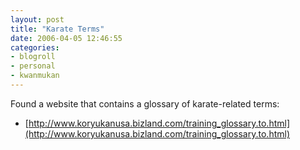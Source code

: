 ```yaml
---
layout: post
title: "Karate Terms"
date: 2006-04-05 12:46:55
categories:
- blogroll
- personal
- kwanmukan
---
```

Found a website that contains a glossary of karate-related terms:

*   [http://www.koryukanusa.bizland.com/training_glossary.to.html](http://www.koryukanusa.bizland.com/training_glossary.to.html)
